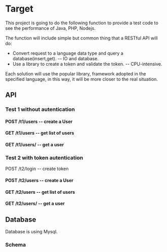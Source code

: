 # Target

This project is going to do the following function to provide a test code to see the performance of Java, PHP, Nodejs.

The function will include simple but common thing that a RESTful API will do:

- Convert request to a language data type and query a database(insert,get). -- IO and database.
- Use a library to create a token and  validate the token. -- CPU-intensive.

Each solution will use the popular library, framework adopted in the specified language, in this way, it will be more closer to the real situation.


## API
### Test 1 without autentication
#### POST /t1/users -- create a User
#### GET /t1/users -- get list of users
#### GET /t1/users/<id> -- get a user
### Test 2 with token autentication

POST /t2/login -- create token

#### POST /t2/users -- create a User
#### GET /t2/users -- get list of users
#### GET /t2/users/<id> -- get a user

## Database

Database is using Mysql.

### Schema



